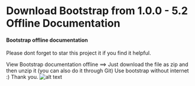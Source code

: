 # Download Bootstrap from 1.0.0 - 5.2 Offline Documentation

#### Bootstrap offline documentation


Please dont forget to star this project it if you find it helpful.

View Bootstrap documentation offline ==> Just download the file as zip and then unzip it (you can also do it through Git)
Use bootstrap without internet :)
Thank you.
![alt text](https://getbootstrap.com/docs/5.2/assets/img/bootstrap-icons.png)
